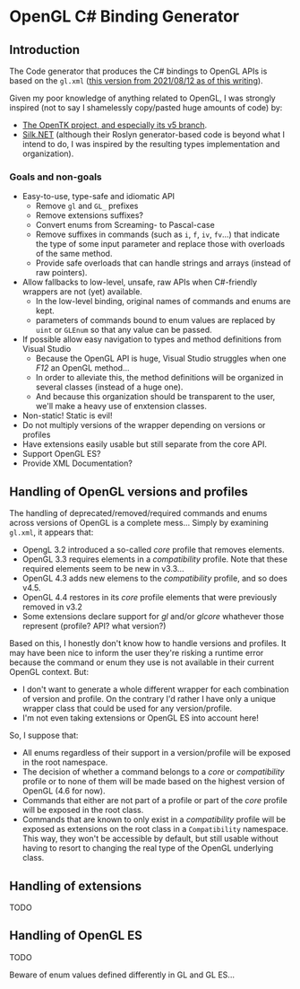 # OpenGL C# Binding Generator

## Introduction

The Code generator that produces the C# bindings to OpenGL APIs is based on the `gl.xml` ([this version from 2021/08/12 as of this writing](https://raw.githubusercontent.com/KhronosGroup/OpenGL-Registry/acc094d2dc2a78b1f774dc1899e2e6f6850ec5ea/xml/gl.xml)).

Given my poor knowledge of anything related to OpenGL, I was strongly inspired (not to say I shamelessly copy/pasted huge amounts of code) by:

* [The OpenTK project, and especially its v5 branch](https://github.com/opentk/opentk/tree/opentk5.0).
* [Silk.NET](https://github.com/dotnet/Silk.NET) (although their Roslyn generator-based code is beyond what I intend to do, I was inspired by the resulting types implementation and organization).

### Goals and non-goals

* Easy-to-use, type-safe and idiomatic API
  * Remove `gl` and `GL_` prefixes
  * Remove extensions suffixes?
  * Convert enums from Screaming- to Pascal-case
  * Remove suffixes in commands (such as `i`, `f`, `iv`, `fv`...) that indicate the type of some input parameter and replace those with overloads of the same method.
  * Provide safe overloads that can handle strings and arrays (instead of raw pointers).
* Allow fallbacks to low-level, unsafe, raw APIs when C#-friendly wrappers are not (yet) available.
  * In the low-level binding, original names of commands and enums are kept.
  * parameters of commands bound to enum values are replaced by `uint` or `GLEnum` so that any value can be passed.
* If possible allow easy navigation to types and method definitions from Visual Studio
  * Because the OpenGL API is huge, Visual Studio struggles when one _F12_ an OpenGL method...
  * In order to alleviate this, the method definitions will be organized in several classes (instead of a huge one).
  * And because this organization should be transparent to the user, we'll make a heavy use of enxtension classes.
* Non-static! Static is evil!
* Do not multiply versions of the wrapper depending on versions or profiles
* Have extensions easily usable but still separate from the core API.
* Support OpenGL ES?
* Provide XML Documentation?

## Handling of OpenGL versions and profiles

The handling of deprecated/removed/required commands and enums across versions of OpenGL is a complete mess... Simply by examining `gl.xml`, it appears that:

* OpengL 3.2 introduced a so-called *core* profile that removes elements.
* OpenGL 3.3 requires elements in a *compatibility* profile. Note that these required elements seem to be new in v3.3...
* OpenGL 4.3 adds new elemens to the *compatibility* profile, and so does v4.5.
* OpenGL 4.4 restores in its *core* profile elements that were previously removed in v3.2
* Some extensions declare support for *gl* and/or *glcore* whathever those represent (profile? API? what version?)

Based on this, I honestly don't know how to handle versions and profiles. It may have been nice to inform the user they're risking a runtime error because the command or enum they use is not available in their current OpenGL context. But:

* I don't want to generate a whole different wrapper for each combination of version and profile. On the contrary I'd rather I have only a unique wrapper class that could be used for any version/profile.
* I'm not even taking extensions or OpenGL ES into account here!

So, I suppose that:

* All enums regardless of their support in a version/profile will be exposed in the root namespace.
* The decision of whether a command belongs to a *core* or *compatibility* profile or to none of them will be made based on the highest version of OpenGL (4.6 for now).
* Commands that either are not part of a profile or part of the *core* profile will be exposed in the root class.
* Commands that are known to only exist in a *compatibility* profile will be exposed as extensions on the root class in a `Compatibility` namespace. This way, they won't be accessible by default, but still usable without having to resort to changing the real type of the OpenGL underlying class.

## Handling of extensions

TODO

## Handling of OpenGL ES

TODO

Beware of enum values defined differently in GL and GL ES...
